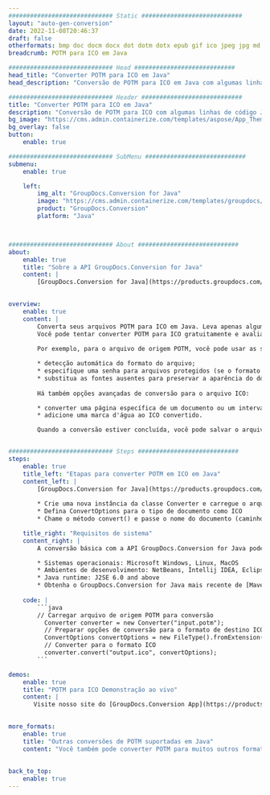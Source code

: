 ```yaml
---
############################# Static ############################
layout: "auto-gen-conversion"
date: 2022-11-08T20:46:37
draft: false
otherformats: bmp doc docm docx dot dotm dotx epub gif ico jpeg jpg md odt ott pdf png psd rtf tex tif tiff txt xps
breadcrumb: POTM para ICO em Java

############################# Head ############################
head_title: "Converter POTM para ICO em Java"
head_description: "Conversão de POTM para ICO em Java com algumas linhas de código. Converta mais de 160 formatos de arquivo usando a API de conversão de documentos do GroupDocs para Java"

############################# Header ############################
title: "Converter POTM para ICO em Java"
description: "Conversão de POTM para ICO com algumas linhas de código Java"
bg_image: "https://cms.admin.containerize.com/templates/aspose/App_Themes/V3/images/bg/header1.png"
bg_overlay: false
button:
    enable: true

############################# SubMenu ############################
submenu:
    enable: true

    left:
        img_alt: "GroupDocs.Conversion for Java"
        image: "https://cms.admin.containerize.com/templates/groupdocs/images/product-logos/90x90-noborder/groupdocs-conversion-java.png"
        product: "GroupDocs.Conversion"
        platform: "Java"



############################# About ############################
about:
    enable: true
    title: "Sobre a API GroupDocs.Conversion for Java"
    content: |
        [GroupDocs.Conversion for Java](https://products.groupdocs.com/conversion/java/) é uma API avançada de conversão de formato de arquivo para conversão entre formatos populares de imagem e documento, como Microsoft Office, OpenDocument, PDF, HTML, e-mail, CAD. e muito mais com apenas algumas linhas de código. A API nativa detecta automaticamente os formatos dos documentos originais e oferece muitas opções para personalizar os documentos convertidos. Juntamente com a função de extrair informações de um documento, ele também suporta o armazenamento em cache dos resultados da conversão para o disco local por padrão. No entanto, qualquer tipo de armazenamento em cache pode ser suportado pela implementação das interfaces apropriadas - Amazon S3, Dropbox, Google Drive, Windows Azure, Reddis ou quaisquer outras.
    

overview:
    enable: true
    content: |
        Converta seus arquivos POTM para ICO em Java. Leva apenas algumas linhas de código Java em qualquer plataforma de sua escolha, como Windows, Linux, macOS.
        Você pode tentar converter POTM para ICO gratuitamente e avaliar a qualidade dos resultados da conversão. Junto com scripts de conversão de arquivo simples, você pode tentar opções mais sofisticadas para carregar o arquivo de origem POTM e armazenar a saída ICO. 
        
        Por exemplo, para o arquivo de origem POTM, você pode usar as seguintes opções de carregamento:

        * detecção automática do formato do arquivo;
        * especifique uma senha para arquivos protegidos (se o formato de arquivo for compatível);
        * substitua as fontes ausentes para preservar a aparência do documento.
        
        Há também opções avançadas de conversão para o arquivo ICO:

        * converter uma página específica de um documento ou um intervalo de páginas;
        * adicione uma marca d'água ao ICO convertido.

        Quando a conversão estiver concluída, você pode salvar o arquivo ICO no caminho do arquivo local ou em qualquer armazenamento de terceiros, como FTP, Amazon S3, Google Drive, Dropbox etc. Observe - para converter POTM para ICO, você não precisa instalar nenhum software adicional, como MS Office, Open Office, Adobe Acrobat Reader etc.


############################# Steps ############################
steps:
    enable: true
    title_left: "Etapas para converter POTM em ICO em Java"
    content_left: |
        [GroupDocs.Conversion for Java](https://products.groupdocs.com/conversion/java/) permite que os desenvolvedores convertam facilmente o arquivo POTM para ICO com algumas linhas de código.
        
        * Crie uma nova instância da classe Converter e carregue o arquivo POTM com o caminho completo
        * Defina ConvertOptions para o tipo de documento como ICO
        * Chame o método convert() e passe o nome do documento (caminho completo) e formato (ICO) como parâmetro

    title_right: "Requisitos de sistema"
    content_right: |
        A conversão básica com a API GroupDocs.Conversion for Java pode ser feita com apenas algumas linhas de código. Nossas APIs são suportadas em todas as principais plataformas e sistemas operacionais. Antes de executar o código abaixo, certifique-se de ter os seguintes pré-requisitos instalados em seu sistema.

        * Sistemas operacionais: Microsoft Windows, Linux, MacOS
        * Ambientes de desenvolvimento: NetBeans, Intellij IDEA, Eclipse, etc.
        * Java runtime: J2SE 6.0 and above
        * Obtenha o GroupDocs.Conversion for Java mais recente de [Maven](https://repository.groupdocs.com/webapp/#/artifacts/browse/tree/General/repo/com/groupdocs/groupdocs-conversion)
         
    code: |
        ```java    
        // Carregar arquivo de origem POTM para conversão
          Converter converter = new Converter("input.potm");
          // Preparar opções de conversão para o formato de destino ICO
          ConvertOptions convertOptions = new FileType().fromExtension("ico").getConvertOptions();
          // Converter para o formato ICO
          converter.convert("output.ico", convertOptions);
        ```

demos:
    enable: true
    title: "POTM para ICO Demonstração ao vivo"
    content: |
       Visite nosso site do [GroupDocs.Conversion App](https://products.groupdocs.app/conversion/family) e experimente a conversão de POTM para ICO agora. A demonstração gratuita tem os seguintes benefícios
          

more_formats:
    enable: true
    title: "Outras conversões de POTM suportadas em Java"
    content: "Você também pode converter POTM para muitos outros formatos de arquivo. Por favor, veja a lista abaixo."
       
       
back_to_top:
    enable: true
---
```

